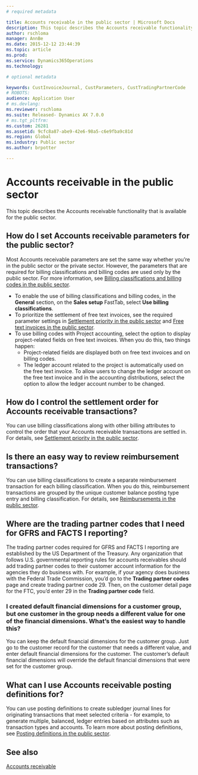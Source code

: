 ```yaml
---
# required metadata

title: Accounts receivable in the public sector | Microsoft Docs
description: This topic describes the Accounts receivable functionality that is available for the public sector.
author: rschloma
manager: AnnBe
ms.date: 2015-12-12 23:44:39
ms.topic: article
ms.prod: 
ms.service: Dynamics365Operations
ms.technology: 

# optional metadata

keywords: CustInvoiceJournal, CustParameters, CustTradingPartnerCode
# ROBOTS: 
audience: Application User
# ms.devlang: 
ms.reviewer: rschloma
ms.suite: Released- Dynamics AX 7.0.0
# ms.tgt_pltfrm: 
ms.custom: 26281
ms.assetid: 9cfc8a87-abe9-42e6-98a5-c6e9fba9c81d
ms.region: Global
ms.industry: Public sector
ms.author: brpotter

---
```


# Accounts receivable in the public sector

This topic describes the Accounts receivable functionality that is available for the public sector.

How do I set Accounts receivable parameters for the public sector?
------------------------------------------------------------------

Most Accounts receivable parameters are set the same way whether you’re in the public sector or the private sector. However, the parameters that are required for billing classifications and billing codes are used only by the public sector. For more information, see [Billing classifications and billing codes in the public sector](https://docs.microsoft.com/en-us/dynamics365/operations/financials/public-sector/billing-classifications-and-billing-codes-in-the-public-sector).

-   To enable the use of billing classifications and billing codes, in the **General** section, on the **Sales setup** FastTab, select **Use billing classifications**.
-   To prioritize the settlement of free text invoices, see the required parameter settings in [Settlement priority in the public sector](https://docs.microsoft.com/en-us/dynamics365/operations/financials/public-sector/settlement-priority-in-the-public-sector) and [Free text invoices in the public sector](https://docs.microsoft.com/en-us/dynamics365/operations/financials/public-sector/free-text-invoices-in-the-public-sector).
-   To use billing codes with Project accounting, select the option to display project-related fields on free text invoices. When you do this, two things happen:
    -   Project-related fields are displayed both on free text invoices and on billing codes.
    -   The ledger account related to the project is automatically used on the free text invoice. To allow users to change the ledger account on the free text invoice and in the accounting distributions, select the option to allow the ledger account number to be changed.

## How do I control the settlement order for Accounts receivable transactions?
You can use billing classifications along with other billing attributes to control the order that your Accounts receivable transactions are settled in. For details, see [Settlement priority in the public sector](https://docs.microsoft.com/en-us/dynamics365/operations/financials/public-sector/settlement-priority-in-the-public-sector).

## Is there an easy way to review reimbursement transactions?
You can use billing classifications to create a separate reimbursement transaction for each billing classification. When you do this, reimbursement transactions are grouped by the unique customer balance posting type entry and billing classification. For details, see [Reimbursements in the public sector](https://docs.microsoft.com/en-us/dynamics365/operations/financials/public-sector/reimbursements-in-the-public-sector).

## Where are the trading partner codes that I need for GFRS and FACTS I reporting?
The trading partner codes required for GFRS and FACTS I reporting are established by the US Department of the Treasury. Any organization that follows U.S. governmental reporting rules for accounts receivables should add trading partner codes to their customer account information for the agencies they do business with. For example, if your agency does business with the Federal Trade Commission, you’d go to the **Trading partner codes** page and create trading partner code 29. Then, on the customer detail page for the FTC, you’d enter 29 in the **Trading partner code** field.

### I created default financial dimensions for a customer group, but one customer in the group needs a different value for one of the financial dimensions. What’s the easiest way to handle this?

You can keep the default financial dimensions for the customer group. Just go to the customer record for the customer that needs a different value, and enter default financial dimensions for the customer. The customer’s default financial dimensions will override the default financial dimensions that were set for the customer group.

## What can I use Accounts receivable posting definitions for?
You can use posting definitions to create subledger journal lines for originating transactions that meet selected criteria - for example, to generate multiple, balanced, ledger entries based on attributes such as transaction types and accounts. To learn more about posting definitions, see [Posting definitions in the public sector](https://docs.microsoft.com/en-us/dynamics365/operations/financials/public-sector/posting-definitions-in-the-public-sector).

See also
--------

[Accounts receivable](https://docs.microsoft.com/en-us/dynamics365/operations/financials/accounts-receivable/accounts-receivable)

